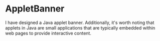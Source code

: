 # AppletBanner
I have designed a Java applet banner. Additionally, it's worth noting that applets in Java are small applications that are typically embedded within web pages to provide interactive content.
